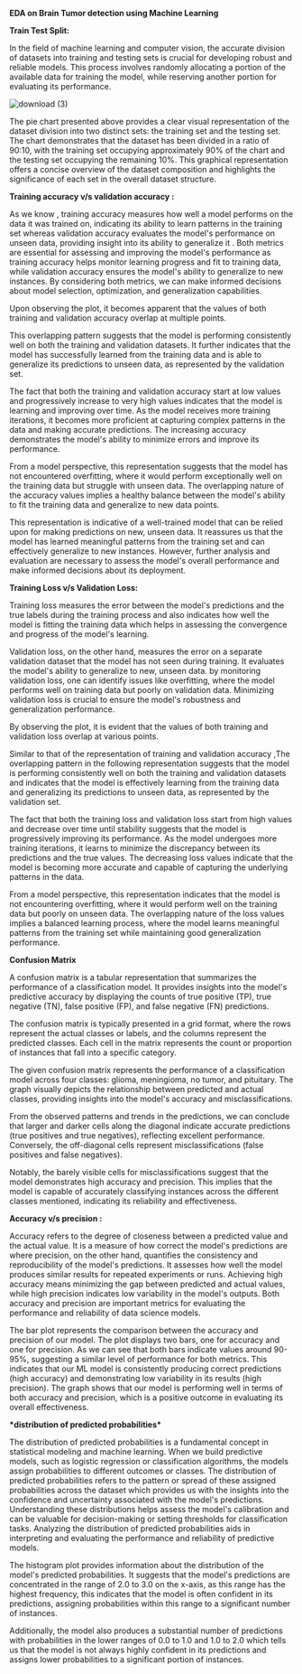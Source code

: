 __**EDA on Brain Tumor detection using Machine Learning**__


**Train Test Split:**

In the field of machine learning and computer vision, the accurate division of datasets into training and testing sets is crucial for developing robust and reliable models. This process involves randomly allocating a portion of the available data for training the model, while reserving another portion for evaluating its performance. 

![download (3)](https://github.com/restlesshornet/MRI-Brain-Tumor-Diagnosis/assets/88588444/feeeee51-75fc-47cc-b28f-738b09b46cae)

The pie chart presented above provides a clear visual representation of the dataset division into two distinct sets: the training set and the testing set. The chart demonstrates that the dataset has been divided in a ratio of 90:10, with the training set occupying approximately 90% of the chart and the testing set occupying the remaining 10%. This graphical representation offers a concise overview of the dataset composition and highlights the significance of each set in the overall dataset structure.

**Training accuracy v/s validation accuracy :** 

As we know , training accuracy measures how well a model performs on the data it was trained on, indicating its ability to learn patterns in the training set whereas validation accuracy evaluates the model's performance on unseen data, providing insight into its ability to generalize it . Both metrics are essential for assessing and improving the model's performance as training accuracy helps monitor learning progress and fit to training data, while validation accuracy ensures the model's ability to generalize to new instances. By considering both metrics, we can make informed decisions about model selection, optimization, and generalization capabilities.



Upon observing the plot, it becomes apparent that the values of both training and validation accuracy overlap at multiple points.

This overlapping pattern suggests that the model is performing consistently well on both the training and validation datasets. It further indicates that the model has successfully learned from the training data and is able to generalize its predictions to unseen data, as represented by the validation set.

The fact that both the training and validation accuracy start at low values and progressively increase to very high values indicates that the model is learning and improving over time. As the model receives more training iterations, it becomes more proficient at capturing complex patterns in the data and making accurate predictions. The increasing accuracy demonstrates the model's ability to minimize errors and improve its performance.

From a model perspective, this representation suggests that the model has not encountered overfitting, where it would perform exceptionally well on the training data but struggle with unseen data. The overlapping nature of the accuracy values implies a healthy balance between the model's ability to fit the training data and generalize to new data points.

This representation is indicative of a well-trained model that can be relied upon for making predictions on new, unseen data. It reassures us that the model has learned meaningful patterns from the training set and can effectively generalize to new instances. However, further analysis and evaluation are necessary to assess the model's overall performance and make informed decisions about its deployment.

**Training Loss v/s Validation Loss:**

Training loss measures the error between the model's predictions and the true labels during the training process and also indicates how well the model is fitting the training data which helps in assessing the convergence and progress of the model's learning. 

Validation loss, on the other hand, measures the error on a separate validation dataset that the model has not seen during training. It evaluates the model's ability to generalize to new, unseen data. by monitoring validation loss, one can identify issues like overfitting, where the model performs well on training data but poorly on validation data. Minimizing validation loss is crucial to ensure the model's robustness and generalization performance.




By observing the plot, it is evident that the values of both training and validation loss overlap at various points.

Similar to that of the representation of training and validation accuracy ,The overlapping pattern in the following representation suggests that the model is performing consistently well on both the training and validation datasets and indicates that the model is effectively learning from the training data and generalizing its predictions to unseen data, as represented by the validation set.

The fact that both the training loss and validation loss start from high values and decrease over time until stability suggests that the model is progressively improving its performance. As the model undergoes more training iterations, it learns to minimize the discrepancy between its predictions and the true values. The decreasing loss values indicate that the model is becoming more accurate and capable of capturing the underlying patterns in the data.

From a model perspective, this representation indicates that the model is not encountering overfitting, where it would perform well on the training data but poorly on unseen data. The overlapping nature of the loss values implies a balanced learning process, where the model learns meaningful patterns from the training set while maintaining good generalization performance.

**Confusion Matrix**

A confusion matrix is a tabular representation that summarizes the performance of a classification model. It provides insights into the model's predictive accuracy by displaying the counts of true positive (TP), true negative (TN), false positive (FP), and false negative (FN) predictions.

The confusion matrix is typically presented in a grid format, where the rows represent the actual classes or labels, and the columns represent the predicted classes. Each cell in the matrix represents the count or proportion of instances that fall into a specific category.



The given confusion matrix represents the performance of a classification model across four classes: glioma, meningioma, no tumor, and pituitary. The graph visually depicts the relationship between predicted and actual classes, providing insights into the model's accuracy and misclassifications.

From the observed patterns and trends in the predictions, we can conclude that larger and darker cells along the diagonal indicate accurate predictions (true positives and true negatives), reflecting excellent performance. Conversely, the off-diagonal cells represent misclassifications (false positives and false negatives).

Notably, the barely visible cells for misclassifications suggest that the model demonstrates high accuracy and precision. This implies that the model is capable of accurately classifying instances across the different classes mentioned, indicating its reliability and effectiveness.



**Accuracy v/s precision :**

Accuracy refers to the degree of closeness between a predicted value and the actual value. It is a measure of how correct the model's predictions are where precision, on the other hand, quantifies the consistency and reproducibility of the model's predictions. It assesses how well the model produces similar results for repeated experiments or runs. Achieving high accuracy means minimizing the gap between predicted and actual values, while high precision indicates low variability in the model's outputs. Both accuracy and precision are important metrics for evaluating the performance and reliability of data science models.

The bar plot represents the comparison between the accuracy and precision of our model. The plot displays two bars, one for accuracy and one for precision. As we can see that both bars indicate values around 90-95%, suggesting a similar level of performance for both metrics. This indicates that our ML model is consistently producing correct predictions (high accuracy) and demonstrating low variability in its results (high precision). The graph shows that our model is performing well in terms of both accuracy and precision, which is a positive outcome in evaluating its overall effectiveness.

**\*distribution of predicted probabilities\***

The distribution of predicted probabilities is a fundamental concept in statistical modeling and machine learning. When we build predictive models, such as logistic regression or classification algorithms, the models assign probabilities to different outcomes or classes. The distribution of predicted probabilities refers to the pattern or spread of these assigned probabilities across the dataset which provides us with the insights into the confidence and uncertainty associated with the model's predictions. Understanding these distributions helps assess the model's calibration and can be valuable for decision-making or setting thresholds for classification tasks. Analyzing the distribution of predicted probabilities aids in interpreting and evaluating the performance and reliability of predictive models.


The histogram plot provides information about the distribution of the model's predicted probabilities. It suggests that the model's predictions are concentrated in the range of 2.0 to 3.0 on the x-axis, as this range has the highest frequency, this indicates that the model is often confident in its predictions, assigning probabilities within this range to a significant number of instances.

Additionally, the model also produces a substantial number of predictions with probabilities in the lower ranges of 0.0 to 1.0 and 1.0 to 2.0 which tells us that the model is not always highly confident in its predictions and assigns lower probabilities to a significant portion of instances.

